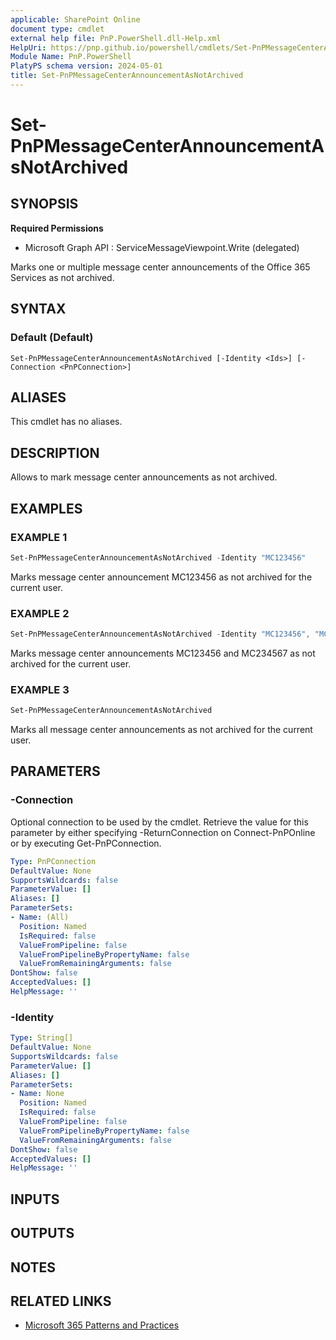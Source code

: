 ```yaml
---
applicable: SharePoint Online
document type: cmdlet
external help file: PnP.PowerShell.dll-Help.xml
HelpUri: https://pnp.github.io/powershell/cmdlets/Set-PnPMessageCenterAnnouncementAsNotArchived.html
Module Name: PnP.PowerShell
PlatyPS schema version: 2024-05-01
title: Set-PnPMessageCenterAnnouncementAsNotArchived
---
```


# Set-PnPMessageCenterAnnouncementAsNotArchived

## SYNOPSIS

**Required Permissions**

  * Microsoft Graph API : ServiceMessageViewpoint.Write (delegated)

Marks one or multiple message center announcements of the Office 365 Services as not archived.

## SYNTAX

### Default (Default)

```
Set-PnPMessageCenterAnnouncementAsNotArchived [-Identity <Ids>] [-Connection <PnPConnection>]
```

## ALIASES

This cmdlet has no aliases.

## DESCRIPTION

Allows to mark message center announcements as not archived.

## EXAMPLES

### EXAMPLE 1

```powershell
Set-PnPMessageCenterAnnouncementAsNotArchived -Identity "MC123456"
```

Marks message center announcement MC123456 as not archived for the current user.

### EXAMPLE 2

```powershell
Set-PnPMessageCenterAnnouncementAsNotArchived -Identity "MC123456", "MC234567"
```

Marks message center announcements MC123456 and MC234567 as not archived for the current user.

### EXAMPLE 3

```powershell
Set-PnPMessageCenterAnnouncementAsNotArchived
```

Marks all message center announcements as not archived for the current user.

## PARAMETERS

### -Connection

Optional connection to be used by the cmdlet. Retrieve the value for this parameter by either specifying -ReturnConnection on Connect-PnPOnline or by executing Get-PnPConnection.

```yaml
Type: PnPConnection
DefaultValue: None
SupportsWildcards: false
ParameterValue: []
Aliases: []
ParameterSets:
- Name: (All)
  Position: Named
  IsRequired: false
  ValueFromPipeline: false
  ValueFromPipelineByPropertyName: false
  ValueFromRemainingArguments: false
DontShow: false
AcceptedValues: []
HelpMessage: ''
```

### -Identity



```yaml
Type: String[]
DefaultValue: None
SupportsWildcards: false
ParameterValue: []
Aliases: []
ParameterSets:
- Name: None
  Position: Named
  IsRequired: false
  ValueFromPipeline: false
  ValueFromPipelineByPropertyName: false
  ValueFromRemainingArguments: false
DontShow: false
AcceptedValues: []
HelpMessage: ''
```

## INPUTS

## OUTPUTS

## NOTES

## RELATED LINKS

- [Microsoft 365 Patterns and Practices](https://aka.ms/m365pnp)
